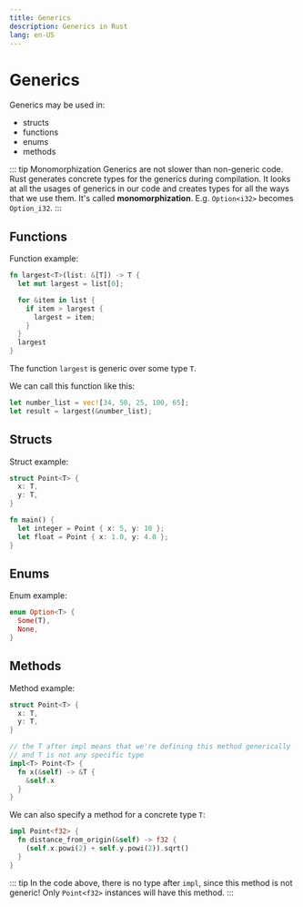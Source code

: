 ```yaml
---
title: Generics
description: Generics in Rust
lang: en-US
---
```


# Generics

Generics may be used in:

- structs
- functions
- enums
- methods

::: tip Monomorphization
Generics are not slower than non-generic code. Rust generates concrete types for
the generics during compilation. It looks at all the usages of generics in our
code and creates types for all the ways that we use them. It's called
**monomorphization**. E.g. `Option<i32>` becomes `Option_i32`.
:::

## Functions

Function example:

```rust
fn largest<T>(list: &[T]) -> T {
  let mut largest = list[0];

  for &item in list {
    if item > largest {
      largest = item;
    }
  }
  largest
}
```

The function `largest` is generic over some type `T`.

We can call this function like this:

```rust
let number_list = vec![34, 50, 25, 100, 65];
let result = largest(&number_list);
```

## Structs

Struct example:

```rust
struct Point<T> {
  x: T,
  y: T,
}

fn main() {
  let integer = Point { x: 5, y: 10 };
  let float = Point { x: 1.0, y: 4.0 };
}
```

## Enums

Enum example:

```rust
enum Option<T> {
  Some(T),
  None,
}
```

## Methods

Method example:

```rust
struct Point<T> {
  x: T,
  y: T,
}

// the T after impl means that we're defining this method generically
// and T is not any specific type
impl<T> Point<T> {
  fn x(&self) -> &T {
    &self.x
  }
}
```

We can also specify a method for a concrete type `T`:

```rust
impl Point<f32> {
  fn distance_from_origin(&self) -> f32 {
    (self.x.powi(2) + self.y.powi(2)).sqrt()
  }
}
```

::: tip
In the code above, there is no type after `impl`, since this method is
not generic! Only `Point<f32>` instances will have this method.
:::